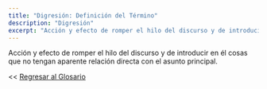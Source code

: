 ```yaml
---
title: "Digresión: Definición del Término"
description: "Digresión"
excerpt: "Acción y efecto de romper el hilo del discurso y de introducir en él cosas que no tengan aparente relación directa con el asunto principal."
---
```


Acción y efecto de romper el hilo del discurso y de introducir en él cosas que no tengan aparente relación directa con el asunto principal.

<< [Regresar al Glosario](/glosario/ "Regresar a la Página Principal del Glosario")